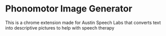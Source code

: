 # Phonomotor Image Generator
This is a chrome extension made for Austin Speech Labs that converts text into descriptive pictures to help with speech therapy

